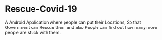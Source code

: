 # Rescue-Covid-19
A Android Application where people can put their Locations, So that Government can Rescue them and also People can find out how many more people are stuck with them. 
